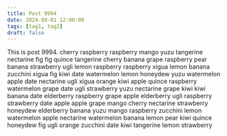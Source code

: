 ```yaml
---
title: Post 9994
date: 2024-09-01 12:00:00
tags: [tag1, tag2]
draft: false
---
```

This is post 9994.
cherry
raspberry
raspberry
mango
yuzu
tangerine
nectarine
fig
fig
quince
tangerine
cherry
banana
grape
raspberry
pear
banana
strawberry
ugli
lemon
raspberry
raspberry
xigua
lemon
banana
zucchini
xigua
fig
kiwi
date
watermelon
lemon
honeydew
yuzu
watermelon
apple
date
nectarine
ugli
xigua
orange
kiwi
apple
quince
raspberry
watermelon
grape
date
ugli
strawberry
yuzu
nectarine
grape
kiwi
kiwi
banana
date
elderberry
raspberry
grape
apple
elderberry
ugli
raspberry
strawberry
date
apple
apple
grape
mango
cherry
nectarine
strawberry
honeydew
elderberry
banana
yuzu
mango
raspberry
zucchini
lemon
watermelon
apple
nectarine
watermelon
banana
lemon
pear
kiwi
quince
honeydew
fig
ugli
orange
zucchini
date
kiwi
tangerine
lemon
strawberry

